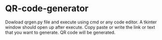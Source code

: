 # QR-code-generator
Dowload qrgen.py file and execute using cmd or any code editor.
A tkinter window should open up after execute.
Copy paste or write the link or text that you want to generate.
QR code will be generated.
